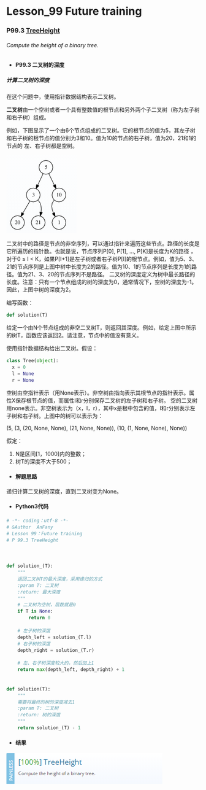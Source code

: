 # Lesson_99 Future training


### P99.3 [TreeHeight](https://app.codility.com/programmers/lessons/99-future_training/str_symmetry_point/) 

###### Compute the height of a binary tree.

* #### P99.3 二叉树的深度

#####  计算二叉树的深度

在这个问题中，使用指针数据结构表示二叉树。

**二叉树**由一个空树或者一个具有整数值的根节点和另外两个子二叉树（称为左子树和右子树）组成。

例如，下图显示了一个由6个节点组成的二叉树。它的根节点的值为5，其左子树和右子树的根节点的值分别为3和10。值为10的节点的右子树，值为20，21和1的节点的
左、右子树都是空树。

![image](https://github.com/Anfany/Codility-Lessons-By-Python3/blob/master/L99_Future%20training/99.3.1.png)

二叉树中的路径是节点的非空序列，可以通过指针来遍历这些节点。路径的长度是它所遍历的指针数。也就是说，节点序列P[0], P[1], ..., P[K]是长度为K的路径
，对于0 ≤ I < K，如果P[I+1]是左子树或者右子树P[I]的根节点。例如，值为5、3、21的节点序列是上图中树中长度为2的路径。值为10、1的节点序列是长度为1的路径。值为21、3、20的节点序列不是路径。
二叉树的深度定义为树中最长路径的长度。注意：只有一个节点组成的树的深度为0，通常情况下，空树的深度为-1。因此，上图中树的深度为2。


编写函数：
```python
def solution(T)
```

给定一个由N个节点组成的非空二叉树T，则返回其深度。例如，给定上图中所示的树T，函数应该返回2。请注意，节点中的值没有意义。

使用指针数据结构给出二叉树。假设：

```python
class Tree(object):
  x = 0
  l = None
  r = None
```

空树由空指针表示（用None表示）。非空树由指向表示其根节点的指针表示。属性X保存根节点的值，而属性l和r分别保存二叉树的左子树和右子树。
空的二叉树用none表示。非空树表示为（x，l，r），其中x是根中包含的值，l和r分别表示左子树和右子树。上图中的树可以表示为：

(5, (3, (20, None, None), (21, None, None)), (10, (1, None, None), None))

假定：
  1. N是区间[1，1000]内的整数；
  2. 树T的深度不大于500；
  
 

* #### 解题思路

 递归计算二叉树的深度，直到二叉树变为None。

* #### Python3代码

```python
# -*- coding：utf-8 -*-
# &Author  AnFany
# Lesson 99：Future training
# P 99.3 TreeHeight



def solution_(T):
    """
    返回二叉树T的最大深度，采用递归的方式
    :param T: 二叉树
    :return: 最大深度
    """
    # 二叉树为空树，层数就是0
    if T is None:
        return 0

    # 左子树的深度
    depth_left = solution_(T.l)
    # 右子树的深度
    depth_right = solution_(T.r)

    # 左、右子树深度较大的，然后加上1
    return max(depth_left, depth_right) + 1


def solution(T):
    """
    需要将最终的树的深度减去1
    :param T: 二叉树
    :return: 树的深度
    """
    return solution_(T) - 1
```

* #### 结果



![image](https://github.com/Anfany/Codility-Lessons-By-Python3/blob/master/L99_Future%20training/99.3.png)
